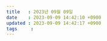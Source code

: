 ```yaml
---
title   : 2023년 09월 09일
date    : 2023-09-09 14:42:10 +0900
updated : 2023-09-09 14:42:17 +0900
tags     : 
---
```


